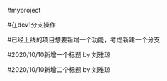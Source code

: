 #myproject


#在dev1分支操作

#已经上线的项目想要新增一个功能，考虑新建一个分支

#2020/10/10新增一个标题 by 刘雅琼


#2020/10/10新增二个标题 by 刘雅琼